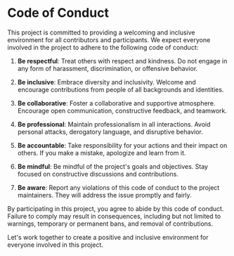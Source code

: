 # Code of Conduct

This project is committed to providing a welcoming and inclusive environment for all contributors and participants. We expect everyone involved in the project to adhere to the following code of conduct:

1. **Be respectful**: Treat others with respect and kindness. Do not engage in any form of harassment, discrimination, or offensive behavior.

2. **Be inclusive**: Embrace diversity and inclusivity. Welcome and encourage contributions from people of all backgrounds and identities.

3. **Be collaborative**: Foster a collaborative and supportive atmosphere. Encourage open communication, constructive feedback, and teamwork.

4. **Be professional**: Maintain professionalism in all interactions. Avoid personal attacks, derogatory language, and disruptive behavior.

5. **Be accountable**: Take responsibility for your actions and their impact on others. If you make a mistake, apologize and learn from it.

6. **Be mindful**: Be mindful of the project's goals and objectives. Stay focused on constructive discussions and contributions.

7. **Be aware**: Report any violations of this code of conduct to the project maintainers. They will address the issue promptly and fairly.

By participating in this project, you agree to abide by this code of conduct. Failure to comply may result in consequences, including but not limited to warnings, temporary or permanent bans, and removal of contributions.

Let's work together to create a positive and inclusive environment for everyone involved in this project.
